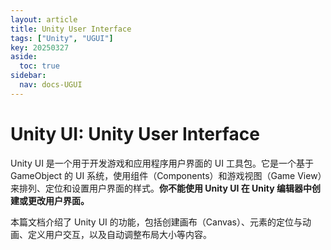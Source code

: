 ```yaml
---
layout: article
title: Unity User Interface
tags: ["Unity", "UGUI"]
key: 20250327
aside:
  toc: true
sidebar:
  nav: docs-UGUI
---
```

# Unity UI: Unity User Interface

Unity UI 是一个用于开发游戏和应用程序用户界面的 UI 工具包。它是一个基于 GameObject 的 UI 系统，使用组件（Components）和游戏视图（Game View）来排列、定位和设置用户界面的样式。**你不能使用 Unity UI 在 Unity 编辑器中创建或更改用户界面。**

本篇文档介绍了 Unity UI 的功能，包括创建画布（Canvas）、元素的定位与动画、定义用户交互，以及自动调整布局大小等内容。

